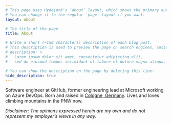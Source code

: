 ```yaml
---
# This page uses Hydejack's `about` layout, which shows the primary author's picture and about text at the top.
# You can change it to the regular `page` layout if you want.
layout: about

# The title of the page.
title: About

# Write a short (~150 characters) description of each blog post.
# This description is used to preview the page on search engines, social media, etc.
# description: >
#   Lorem ipsum dolor sit amet, consectetur adipiscing elit,
#   sed do eiusmod tempor incididunt ut labore et dolore magna aliqua.

# You can show the description on the page by deleting this line:
hide_description: true
---
```


Software engineer at GitHub, former engineering lead at Microsoft working on Azure DevOps. Born and raised in [Cologne, Germany](https://www.cologne.de). Lives and loves climbing mountains in the PNW now.

*Disclaimer: The opinions expressed herein are my own and do not represent my employer’s views in any way.*